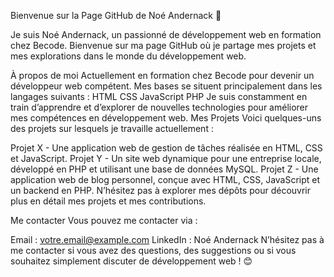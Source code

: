 Bienvenue sur la Page GitHub de Noé Andernack 👋

Je suis Noé Andernack, un passionné de développement web en formation chez Becode. Bienvenue sur ma page GitHub où je partage mes projets et mes explorations dans le monde du développement web.

À propos de moi
Actuellement en formation chez Becode pour devenir un développeur web compétent.
Mes bases se situent principalement dans les langages suivants :
HTML
CSS
JavaScript
PHP
Je suis constamment en train d’apprendre et d’explorer de nouvelles technologies pour améliorer mes compétences en développement web.
Mes Projets
Voici quelques-uns des projets sur lesquels je travaille actuellement :

Projet X - Une application web de gestion de tâches réalisée en HTML, CSS et JavaScript.
Projet Y - Un site web dynamique pour une entreprise locale, développé en PHP et utilisant une base de données MySQL.
Projet Z - Une application web de blog personnel, conçue avec HTML, CSS, JavaScript et un backend en PHP.
N’hésitez pas à explorer mes dépôts pour découvrir plus en détail mes projets et mes contributions.

Me contacter
Vous pouvez me contacter via :

Email : votre.email@example.com
LinkedIn : Noé Andernack
N’hésitez pas à me contacter si vous avez des questions, des suggestions ou si vous souhaitez simplement discuter de développement web ! 😊
